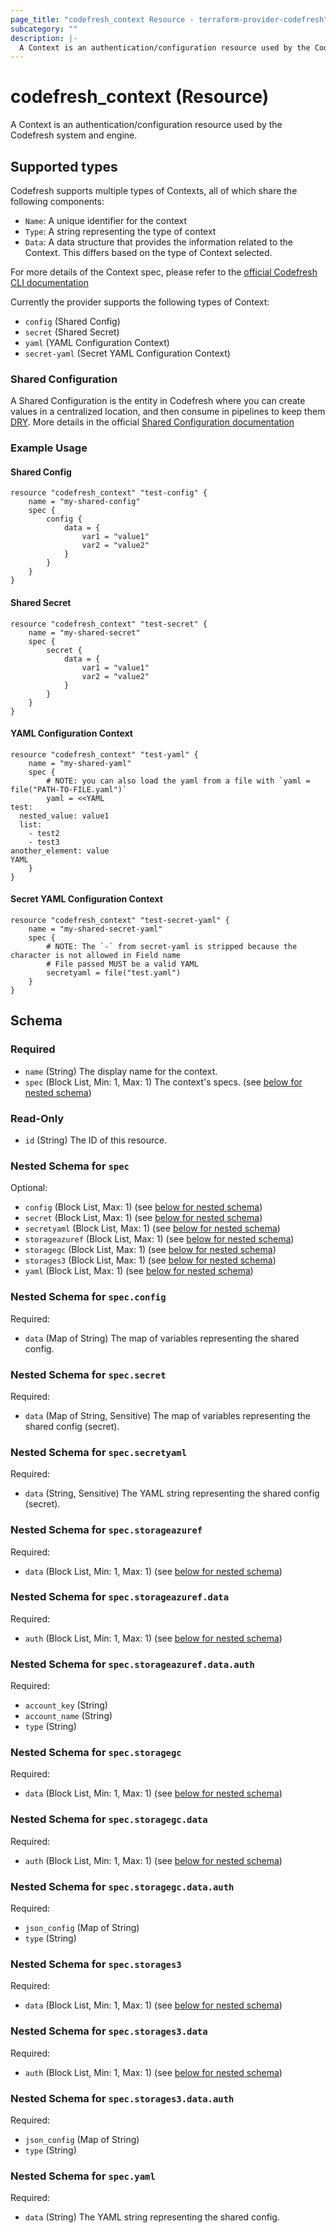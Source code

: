 ```yaml
---
page_title: "codefresh_context Resource - terraform-provider-codefresh"
subcategory: ""
description: |-
  A Context is an authentication/configuration resource used by the Codefresh system and engine.
---
```


# codefresh_context (Resource)

A Context is an authentication/configuration resource used by the Codefresh system and engine.

## Supported types

Codefresh supports multiple types of Contexts, all of which share the following components:

* `Name`: A unique identifier for the context
* `Type`: A string representing the type of context
* `Data`: A data structure that provides the information related to the Context. This differs based on the type of Context selected.

For more details of the Context spec, please refer to the [official Codefresh CLI documentation](https://codefresh-io.github.io/cli/contexts/spec/)

Currently the provider supports the following types of Context:

* `config` (Shared Config)
* `secret` (Shared Secret)
* `yaml` (YAML Configuration Context)
* `secret-yaml` (Secret YAML Configuration Context)

### Shared Configuration
A Shared Configuration is the entity in Codefresh where you can create values in a centralized location, and then consume in pipelines to keep them [DRY](https://en.wikipedia.org/wiki/Don%27t_repeat_yourself).
More details in the official [Shared Configuration documentation](https://codefresh.io/docs/docs/configure-ci-cd-pipeline/shared-configuration/)

### Example Usage

#### Shared Config

```hcl
resource "codefresh_context" "test-config" {
    name = "my-shared-config"
    spec {
        config {
            data = {
                var1 = "value1"
                var2 = "value2"
            }
        }
    }
}
```

#### Shared Secret

```hcl
resource "codefresh_context" "test-secret" {
    name = "my-shared-secret"
    spec {
        secret {
            data = {
                var1 = "value1"
                var2 = "value2"
            }
        }
    }
}
```

#### YAML Configuration Context

```hcl
resource "codefresh_context" "test-yaml" {
    name = "my-shared-yaml"
    spec {
        # NOTE: you can also load the yaml from a file with `yaml = file("PATH-TO-FILE.yaml")`
        yaml = <<YAML
test:
  nested_value: value1
  list:
    - test2
    - test3
another_element: value
YAML
    }
}
```

#### Secret YAML Configuration Context

```hcl
resource "codefresh_context" "test-secret-yaml" {
    name = "my-shared-secret-yaml"
    spec {
        # NOTE: The `-` from secret-yaml is stripped because the character is not allowed in Field name
        # File passed MUST be a valid YAML
        secretyaml = file("test.yaml")
    }
}
```

<!-- schema generated by tfplugindocs -->
## Schema

### Required

- `name` (String) The display name for the context.
- `spec` (Block List, Min: 1, Max: 1) The context's specs. (see [below for nested schema](#nestedblock--spec))

### Read-Only

- `id` (String) The ID of this resource.

<a id="nestedblock--spec"></a>
### Nested Schema for `spec`

Optional:

- `config` (Block List, Max: 1) (see [below for nested schema](#nestedblock--spec--config))
- `secret` (Block List, Max: 1) (see [below for nested schema](#nestedblock--spec--secret))
- `secretyaml` (Block List, Max: 1) (see [below for nested schema](#nestedblock--spec--secretyaml))
- `storageazuref` (Block List, Max: 1) (see [below for nested schema](#nestedblock--spec--storageazuref))
- `storagegc` (Block List, Max: 1) (see [below for nested schema](#nestedblock--spec--storagegc))
- `storages3` (Block List, Max: 1) (see [below for nested schema](#nestedblock--spec--storages3))
- `yaml` (Block List, Max: 1) (see [below for nested schema](#nestedblock--spec--yaml))

<a id="nestedblock--spec--config"></a>
### Nested Schema for `spec.config`

Required:

- `data` (Map of String) The map of variables representing the shared config.


<a id="nestedblock--spec--secret"></a>
### Nested Schema for `spec.secret`

Required:

- `data` (Map of String, Sensitive) The map of variables representing the shared config (secret).


<a id="nestedblock--spec--secretyaml"></a>
### Nested Schema for `spec.secretyaml`

Required:

- `data` (String, Sensitive) The YAML string representing the shared config (secret).


<a id="nestedblock--spec--storageazuref"></a>
### Nested Schema for `spec.storageazuref`

Required:

- `data` (Block List, Min: 1, Max: 1) (see [below for nested schema](#nestedblock--spec--storageazuref--data))

<a id="nestedblock--spec--storageazuref--data"></a>
### Nested Schema for `spec.storageazuref.data`

Required:

- `auth` (Block List, Min: 1, Max: 1) (see [below for nested schema](#nestedblock--spec--storageazuref--data--auth))

<a id="nestedblock--spec--storageazuref--data--auth"></a>
### Nested Schema for `spec.storageazuref.data.auth`

Required:

- `account_key` (String)
- `account_name` (String)
- `type` (String)




<a id="nestedblock--spec--storagegc"></a>
### Nested Schema for `spec.storagegc`

Required:

- `data` (Block List, Min: 1, Max: 1) (see [below for nested schema](#nestedblock--spec--storagegc--data))

<a id="nestedblock--spec--storagegc--data"></a>
### Nested Schema for `spec.storagegc.data`

Required:

- `auth` (Block List, Min: 1, Max: 1) (see [below for nested schema](#nestedblock--spec--storagegc--data--auth))

<a id="nestedblock--spec--storagegc--data--auth"></a>
### Nested Schema for `spec.storagegc.data.auth`

Required:

- `json_config` (Map of String)
- `type` (String)




<a id="nestedblock--spec--storages3"></a>
### Nested Schema for `spec.storages3`

Required:

- `data` (Block List, Min: 1, Max: 1) (see [below for nested schema](#nestedblock--spec--storages3--data))

<a id="nestedblock--spec--storages3--data"></a>
### Nested Schema for `spec.storages3.data`

Required:

- `auth` (Block List, Min: 1, Max: 1) (see [below for nested schema](#nestedblock--spec--storages3--data--auth))

<a id="nestedblock--spec--storages3--data--auth"></a>
### Nested Schema for `spec.storages3.data.auth`

Required:

- `json_config` (Map of String)
- `type` (String)




<a id="nestedblock--spec--yaml"></a>
### Nested Schema for `spec.yaml`

Required:

- `data` (String) The YAML string representing the shared config.
